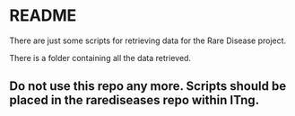 # README

There are just some scripts for retrieving data for the Rare Disease project.

There is a folder containing all the data retrieved.


## Do not use this repo any more. Scripts should be placed in the rarediseases repo within ITng.
